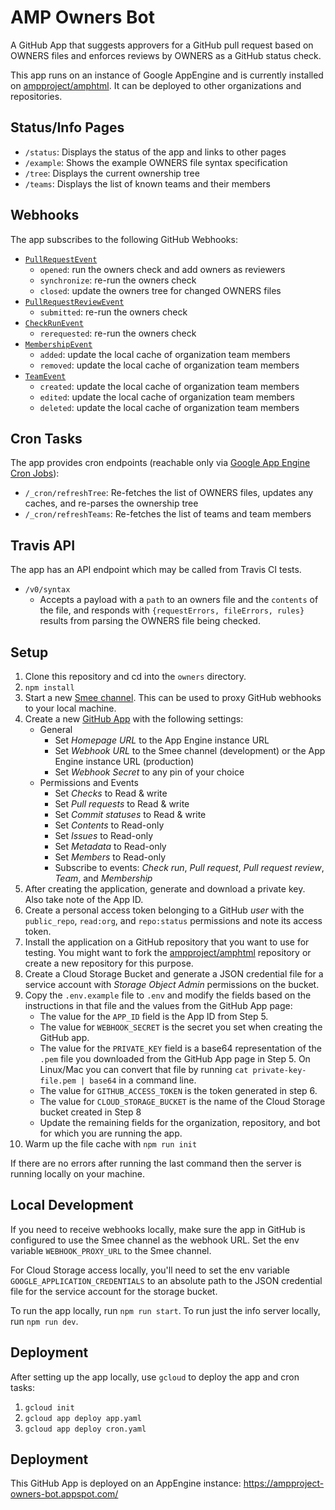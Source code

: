AMP Owners Bot
==============

A GitHub App that suggests approvers for a GitHub pull request based on OWNERS
files and enforces reviews by OWNERS as a GitHub status check.

This app runs on an instance of Google AppEngine and is currently installed on [ampproject/amphtml](https://github.com/ampproject/amphtml). It can be deployed to other organizations and repositories.

Status/Info Pages
-----------------

* `/status`: Displays the status of the app and links to other pages
* `/example`: Shows the example OWNERS file syntax specification
* `/tree`: Displays the current ownership tree
* `/teams`: Displays the list of known teams and their members

Webhooks
--------

The app subscribes to the following GitHub Webhooks:

* [`PullRequestEvent`](https://developer.github.com/v3/activity/events/types/#pullrequestevent)
  * `opened`: run the owners check and add owners as reviewers
  * `synchronize`: re-run the owners check
  * `closed`: update the owners tree for changed OWNERS files
* [`PullRequestReviewEvent`](https://developer.github.com/v3/activity/events/types/#pullrequestreviewevent)
  * `submitted`: re-run the owners check
* [`CheckRunEvent`](https://developer.github.com/v3/activity/events/types/#pullrequestreviewevent)
  * `rerequested`: re-run the owners check
* [`MembershipEvent`](https://developer.github.com/v3/activity/events/types/#membershipevent)
  * `added`: update the local cache of organization team members
  * `removed`: update the local cache of organization team members
* [`TeamEvent`](https://developer.github.com/v3/activity/events/types/#teamevent)
  * `created`: update the local cache of organization team members
  * `edited`: update the local cache of organization team members
  * `deleted`: update the local cache of organization team members

Cron Tasks
----------

The app provides cron endpoints (reachable only via [Google App Engine Cron Jobs](https://cloud.google.com/appengine/docs/flexible/nodejs/scheduling-jobs-with-cron-yaml)):

* `/_cron/refreshTree`: Re-fetches the list of OWNERS files, updates any caches, and re-parses the ownership tree
* `/_cron/refreshTeams`: Re-fetches the list of teams and team members

Travis API
----------

The app has an API endpoint which may be called from Travis CI tests.

* `/v0/syntax`
  * Accepts a payload with a `path` to an owners file and the `contents` of the file, and responds with `{requestErrors, fileErrors, rules}` results from parsing the OWNERS file being checked.

Setup
-----

1. Clone this repository and cd into the `owners` directory.
2. `npm install`
3. Start a new [Smee channel](https://smee.io/). This can be used to proxy
   GitHub webhooks to your local machine.
4. Create a new [GitHub App](https://github.com/settings/apps/new) with the following settings:
   * General
     * Set _Homepage URL_ to the App Engine instance URL
     * Set _Webhook URL_ to the Smee channel (development) or the App Engine instance URL (production)
     * Set _Webhook Secret_ to any pin of your choice
   * Permissions and Events
     * Set _Checks_ to Read & write
     * Set _Pull requests_ to Read & write
     * Set _Commit statuses_ to Read & write
     * Set _Contents_ to Read-only
     * Set _Issues_ to Read-only
     * Set _Metadata_ to Read-only
     * Set _Members_ to Read-only
     * Subscribe to events: _Check run_, _Pull request_, _Pull request review_, _Team_, and _Membership_
5. After creating the application, generate and download a private key. Also
   take note of the App ID.
6. Create a personal access token belonging to a GitHub _user_ with the
   `public_repo`, `read:org`, and `repo:status` permissions and note its access token.
7. Install the application on a GitHub repository that you want to use for
   testing. You might want to fork the [ampproject/amphtml](https://github.com/ampproject/amphtml) repository or create a new repository for this purpose.
8. Create a Cloud Storage Bucket and generate a JSON credential file for a service account with _Storage Object Admin_ permissions on the bucket.
9. Copy the `.env.example` file to `.env` and modify the fields based on the
   instructions in that file and the values from the GitHub App page:
   * The value for the `APP_ID` field is the App ID from
     Step 5.
   * The value for `WEBHOOK_SECRET` is the secret you set when creating the GitHub app.
   * The value for the `PRIVATE_KEY` field is a base64 representation of the
     `.pem` file you downloaded from the GitHub App page in Step 5. On Linux/Mac you can
     convert that file by running `cat private-key-file.pem | base64` in a
     command line.
   * The value for `GITHUB_ACCESS_TOKEN` is the token generated in step 6.
   * The value for `CLOUD_STORAGE_BUCKET` is the name of the Cloud Storage bucket created in Step 8
   * Update the remaining fields for the organization, repository, and bot for which you are running the app.
11. Warm up the file cache with `npm run init`

If there are no errors after running the last command then the server is running
locally on your machine.

Local Development
-----------------

If you need to receive webhooks locally, make sure the app in GitHub is configured to use the Smee channel as the webhook URL. Set the env variable `WEBHOOK_PROXY_URL` to the Smee channel.

For Cloud Storage access locally, you'll need to set the env variable `GOOGLE_APPLICATION_CREDENTIALS` to an absolute path to the JSON credential file for the service account for the storage bucket.

To run the app locally, run `npm run start`. To run just the info server locally, run `npm run dev`.

Deployment
----------

After setting up the app locally, use `gcloud` to deploy the app and cron tasks:

1. `gcloud init`
2. `gcloud app deploy app.yaml`
3. `gcloud app deploy cron.yaml`


Deployment
----------

This GitHub App is deployed on an AppEngine instance:
https://ampproject-owners-bot.appspot.com/
